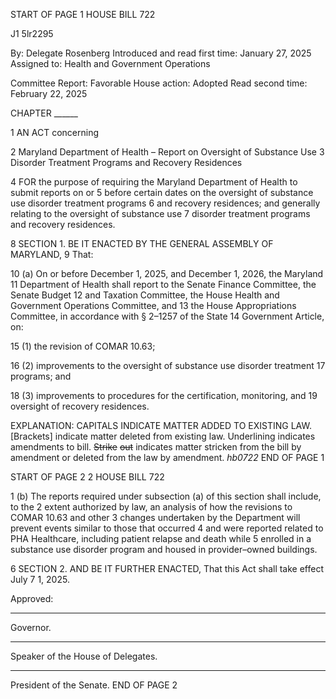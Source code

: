 START OF PAGE 1
HOUSE BILL 722

J1 5lr2295

By: Delegate Rosenberg
Introduced and read first time: January 27, 2025
Assigned to: Health and Government Operations

Committee Report: Favorable
House action: Adopted
Read second time: February 22, 2025

CHAPTER ______

1 AN ACT concerning

2 Maryland Department of Health – Report on Oversight of Substance Use
3 Disorder Treatment Programs and Recovery Residences

4 FOR the purpose of requiring the Maryland Department of Health to submit reports on or
5 before certain dates on the oversight of substance use disorder treatment programs
6 and recovery residences; and generally relating to the oversight of substance use
7 disorder treatment programs and recovery residences.

8 SECTION 1. BE IT ENACTED BY THE GENERAL ASSEMBLY OF MARYLAND,
9 That:

10 (a) On or before December 1, 2025, and December 1, 2026, the Maryland
11 Department of Health shall report to the Senate Finance Committee, the Senate Budget
12 and Taxation Committee, the House Health and Government Operations Committee, and
13 the House Appropriations Committee, in accordance with § 2–1257 of the State
14 Government Article, on:

15 (1) the revision of COMAR 10.63;

16 (2) improvements to the oversight of substance use disorder treatment
17 programs; and

18 (3) improvements to procedures for the certification, monitoring, and
19 oversight of recovery residences.

EXPLANATION: CAPITALS INDICATE MATTER ADDED TO EXISTING LAW.
[Brackets] indicate matter deleted from existing law.
Underlining indicates amendments to bill.
~~Strike~~ ~~out~~ indicates matter stricken from the bill by amendment or deleted from the law by
amendment. *hb0722*
END OF PAGE 1

START OF PAGE 2
2 HOUSE BILL 722

1 (b) The reports required under subsection (a) of this section shall include, to the
2 extent authorized by law, an analysis of how the revisions to COMAR 10.63 and other
3 changes undertaken by the Department will prevent events similar to those that occurred
4 and were reported related to PHA Healthcare, including patient relapse and death while
5 enrolled in a substance use disorder program and housed in provider–owned buildings.

6 SECTION 2. AND BE IT FURTHER ENACTED, That this Act shall take effect July
7 1, 2025.

Approved:

________________________________________________________________________________
Governor.

________________________________________________________________________________
Speaker of the House of Delegates.

________________________________________________________________________________
President of the Senate.
END OF PAGE 2
